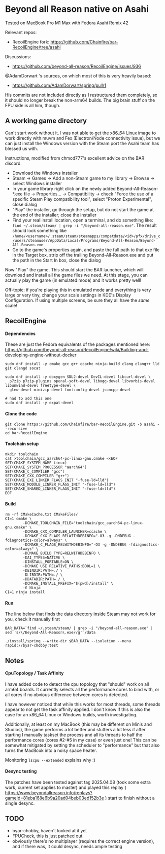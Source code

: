 # Beyond all Reason native on Asahi

Tested on MacBook Pro M1 Max with Fedora Asahi Remix 42

Relevant repos:

- RecoilEngine fork: https://github.com/Chainfire/bar-RecoilEngine/tree/asahi

Discussions:

- https://github.com/beyond-all-reason/RecoilEngine/issues/936

@AdamDorwart 's sources, on which most of this is very heavily based:

- https://github.com/AdamDorwart/spring/pull/1

His commits are not included directly as I restructured them completely,
so it should no longer break the non-arm64 builds. The big brain stuff
on the FPU side is all him, though.

## A working game directory

Can't start work without it. I was not able to get the x86_64 Linux image to work directly with muvm and Fex (Electron/Node connectivity issue), but we can just install the Windows version with the Steam port the Asahi team has blessed us with.

Instructions, modified from chmod777's excellent advice on the BAR discord:

- Download the Windows installer
- Steam -> Games -> Add a non-Steam game to my library -> Browse -> select Windows installer
- In your game library right click on the newly added Beyond-All-Reason-*.exe file -> Properties... -> Compatibility -> check "Force the use of a specific Steam Play compatibility tool", select "Proton Experimental", close dialog
- "Play" the installer, go through the setup, but do not start the game at the end of the installer; close the installer
- Find your real install location, open a terminal, and do something like: `find ~/.steam/steam/ | grep -i "/beyond-all-reason.exe"`. The result should look something like `/home/<username>/.steam/steam/steamapps/compatdata/<id>/pfx/drive_c/users/steamuser/AppData/Local/Programs/Beyond-All-Reason/Beyond-All-Reason.exe`
- Go to the game's properties again, and paste the full path to that exe file in the Target box, strip off the trailing Beyond-All-Reason.exe and put the path in the Start In box, close the dialog

Now "Play" the game. This should start the BAR launcher, which will download and install all the game files we need. At this stage, you can actually play the game (in emulated mode) and it works pretty well!

Off-topic: if you're playing this in emulated mode and everything is very large or very tiny, change your scale settings in KDE's Display Configuration. If using multiple screens, be sure they all have the *same* scale!

## RecoilEngine

#### Dependencies

These are just the Fedora equivalents of the packages mentioned here: https://github.com/beyond-all-reason/RecoilEngine/wiki/Building-and-developing-engine-without-docker

```
sudo dnf install -y cmake gcc g++ ccache ninja-build clang clang++ lld git clangd socat

sudo dnf install -y doxygen SDL2-devel DevIL-devel libcurl-devel \
  p7zip p7zip-plugins openal-soft-devel libogg-devel libvorbis-devel libunwind-devel freetype-devel \
  glew-devel minizip-devel fontconfig-devel jsoncpp-devel

# had to add this one
sudo dnf install -y expat-devel
```

#### Clone the code

```
git clone https://github.com/Chainfire/bar-RecoilEngine.git -b asahi --recursive
cd bar-RecoilEngine
```

#### Toolchain setup

```
mkdir toolchain
cat >toolchain/gcc_aarch64-pc-linux-gnu.cmake <<EOF
SET(CMAKE_SYSTEM_NAME Linux)
SET(CMAKE_SYSTEM_PROCESSOR "aarch64")
SET(CMAKE_C_COMPILER "gcc")
SET(CMAKE_CXX_COMPILER "g++")
SET(CMAKE_EXE_LINKER_FLAGS_INIT "-fuse-ld=lld")
SET(CMAKE_MODULE_LINKER_FLAGS_INIT "-fuse-ld=lld")
SET(CMAKE_SHARED_LINKER_FLAGS_INIT "-fuse-ld=lld")
EOF
```

#### Build

```
rm -rf CMakeCache.txt CMakeFiles/
CI=1 cmake \
        -DCMAKE_TOOLCHAIN_FILE="toolchain/gcc_aarch64-pc-linux-gnu.cmake" \
        -DCMAKE_CXX_COMPILER_LAUNCHER=ccache \
        -DCMAKE_CXX_FLAGS_RELWITHDEBINFO="-O3 -g -DNDEBUG -fdiagnostics-color=always" \
        -DCMAKE_C_FLAGS_RELWITHDEBINFO="-O3 -g -DNDEBUG -fdiagnostics-color=always" \
        -DCMAKE_BUILD_TYPE=RELWITHDEBINFO \
        -DAI_TYPES=NATIVE \
        -DINSTALL_PORTABLE=ON \
        -DCMAKE_USE_RELATIVE_PATHS:BOOL=1 \
        -DBINDIR:PATH=./ \
        -DLIBDIR:PATH=./ \
        -DDATADIR:PATH=./ \
        -DCMAKE_INSTALL_PREFIX="$(pwd)/install" \
        -G Ninja
CI=1 ninja install
```

#### Run

The line below that finds the data directory inside Steam may not work for you, check it manually first

```
BAR_DATA=`find ~/.steam/steam/ | grep -i "/beyond-all-reason.exe" | sed 's/\/Beyond-All-Reason\.exe//g'`/data

./install/spring --write-dir $BAR_DATA --isolation --menu rapid://byar-chobby:test
```

## Notes

#### CpuTopology / Task Affinity

I have added code to detect the cpu topology that "should" work on all arm64 boards. It currently selects
all the performance cores to bind with, or all cores if no obvious difference between cores is detected.

I have however noticed that while this works for most threads, some threads appear to not get the task
affinity applied. I don't know if this is also the case for an x86_64 Linux or Windows builds, worth 
investigating.

Additionally, at least on my MacBook (this may be different on Minis and Studios), the game performs a lot 
better and stutters a lot less if after starting I manually taskset the process and all its threads to half
the performance cores (cores #2-#5 in my case) or even just one! This can be somewhat mitigated by setting
the scheduler to "performance" but that also turns the MacBook into a noisy space heater.

Monitoring `lscpu --extended` explains why :)

#### Desync testing

The patches have been tested against tag 2025.04.08 (took some extra work, current set applies to master)
and played this replay ( https://www.beyondallreason.info/replays?gameId=81eba168e6b9a20ad04beb03ed152b3e )
start to finish without a single desync.

## TODO

- byar-chobby, haven't looked at it yet
- FPUCheck, this is just patched out
- obviously there's no multiplayer (requires the correct engine version), and if there was, it could desync, needs ample testing
